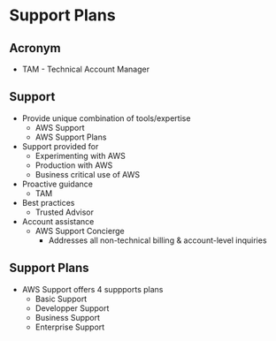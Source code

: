 # Support Plans

## Acronym
* TAM - Technical Account Manager

## Support
* Provide unique combination of tools/expertise
  * AWS Support
  * AWS Support Plans
* Support provided for
  * Experimenting with AWS
  * Production with AWS
  * Business critical use of AWS
* Proactive guidance
  * TAM
* Best practices
  * Trusted Advisor
* Account assistance
  * AWS Support Concierge
    * Addresses all non-technical billing & account-level inquiries

## Support Plans
* AWS Support offers 4 suppports plans
  * Basic Support
  * Developper Support
  * Business Support
  * Enterprise Support
  
